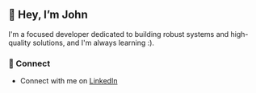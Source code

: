 ## 👋 Hey, I’m John

I'm a focused developer dedicated to building robust systems and high-quality solutions, and I'm always learning :).

### 🔗 Connect
- Connect with me on [LinkedIn](https://www.linkedin.com/in/johnmayou)
